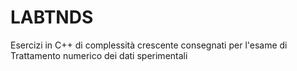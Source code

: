 # LABTNDS
 Esercizi in C++ di complessità crescente consegnati per l'esame di Trattamento numerico dei dati sperimentali
